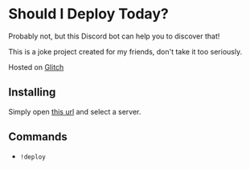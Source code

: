 # Should I Deploy Today?

Probably not, but this Discord bot can help you to discover that!

This is a joke project created for my friends, don't take it too seriously.

Hosted on [Glitch](https://glitch.com)

## Installing

Simply open [this url](https://discord.com/api/oauth2/authorize?client_id=733702406520569919&permissions=2048&scope=bot) and select a server.

## Commands

- `!deploy`
